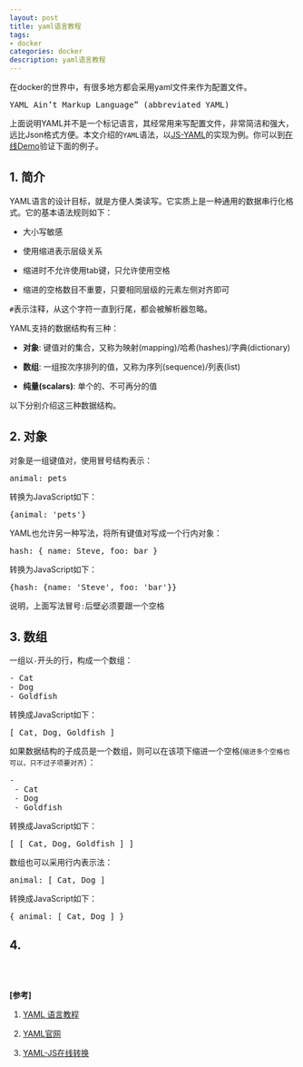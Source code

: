```yaml
---
layout: post
title: yaml语言教程
tags:
- docker
categories: docker
description: yaml语言教程
---
```



在docker的世界中，有很多地方都会采用yaml文件来作为配置文件。 
<pre>
YAML Ain’t Markup Language” (abbreviated YAML)
</pre>
上面说明YAML并不是一个标记语言，其经常用来写配置文件，非常简洁和强大，远比Json格式方便。本文介绍的```YAML```语法，以[JS-YAML](https://github.com/nodeca/js-yaml)的实现为例。你可以到[在线Demo](http://nodeca.github.io/js-yaml/)验证下面的例子。


<!-- more -->

## 1. 简介

YAML语言的设计目标，就是方便人类读写。它实质上是一种通用的数据串行化格式。它的基本语法规则如下：

* 大小写敏感

* 使用缩进表示层级关系

* 缩进时不允许使用tab键，只允许使用空格

* 缩进的空格数目不重要，只要相同层级的元素左侧对齐即可

```#```表示注释，从这个字符一直到行尾，都会被解析器忽略。

YAML支持的数据结构有三种：

* **对象**: 键值对的集合，又称为映射(mapping)/哈希(hashes)/字典(dictionary)

* **数组**: 一组按次序排列的值，又称为序列(sequence)/列表(list)

* **纯量(scalars)**: 单个的、不可再分的值

以下分别介绍这三种数据结构。

## 2. 对象

对象是一组键值对，使用冒号结构表示：
<pre>
animal: pets
</pre>
转换为JavaScript如下：
<pre>
{animal: 'pets'}
</pre>

YAML也允许另一种写法，将所有键值对写成一个行内对象：
<pre>
hash: { name: Steve, foo: bar }
</pre>
转换为JavaScript如下：
<pre>
{hash: {name: 'Steve', foo: 'bar'}}
</pre>

说明，上面写法冒号```:```后壁必须要跟一个空格

## 3. 数组
一组以```-```开头的行，构成一个数组：
<pre>
- Cat
- Dog
- Goldfish
</pre>
转换成JavaScript如下：
<pre>
[ Cat, Dog, Goldfish ]
</pre>
如果数据结构的子成员是一个数组，则可以在该项下缩进一个空格(```缩进多个空格也可以，只不过子项要对齐```）：
<pre>
-
 - Cat
 - Dog
 - Goldfish
</pre>
转换成JavaScript如下：
<pre>
[ [ Cat, Dog, Goldfish ] ]
</pre>

数组也可以采用行内表示法：
<pre>
animal: [ Cat, Dog ]
</pre>
转换成JavaScript如下：
<pre>
{ animal: [ Cat, Dog ] }
</pre>


## 4. 



<br />
<br />

**[参考]**

1. [YAML 语言教程](http://www.ruanyifeng.com/blog/2016/07/yaml.html)

2. [YAML官网](http://www.yaml.org/)

3. [YAML-JS在线转换](http://nodeca.github.io/js-yaml/)

<br />
<br />
<br />

